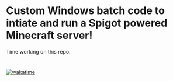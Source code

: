 # Custom Windows batch code to intiate and run a Spigot powered Minecraft server!


Time working on this repo.
# 
[![wakatime](https://wakatime.com/badge/github/mk5912/SpigotServerCodes.svg)](https://wakatime.com/badge/github/mk5912/SpigotServerCodes)
